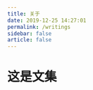 ```yaml
---
title: 关于
date: 2019-12-25 14:27:01
permalink: /writings
sidebar: false
article: false
---
```


# 这是文集

